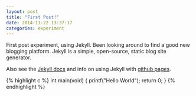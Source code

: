 ```yaml
---
layout: post
title: "First Post!"
date: 2014-11-22 13:37:17
categories: experiment
---
```

First post experiment, using Jekyll. Been looking around to find a good new blogging platform. Jekyll is a simple, open-source, static blog site generator. 

Also see the [Jekyll docs][jekyll] and info on using Jekyll with [github pages][jekyll-gh-pages].

{% highlight c %}
int main(void) {
  printf("Hello World");
  return 0;
}
{% endhighlight %}

[jekyll]: http://jekyllrb.com
[jekyll-gh-pages]:https://help.github.com/articles/using-jekyll-with-pages

